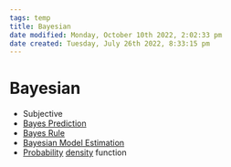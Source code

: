```yaml
---
tags: temp
title: Bayesian
date modified: Monday, October 10th 2022, 2:02:33 pm
date created: Tuesday, July 26th 2022, 8:33:15 pm
---
```


# Bayesian
- Subjective
- [Bayes Prediction](Bayes%20Prediction.md)
- [Bayes Rule](Bayes%20Rule.md)
- [Bayesian Model Estimation](Bayesian%20Model%20Estimation.md)
- [Probability](Probability.md) [density](Density.md) function

